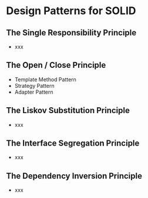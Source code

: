 # Design Patterns for SOLID

## The Single Responsibility Principle
  - xxx

## The Open / Close Principle
  - Template Method Pattern
  - Strategy Pattern
  - Adapter Pattern
  
## The Liskov Substitution Principle
  - xxx

## The Interface Segregation Principle
  - xxx

## The Dependency Inversion Principle
  - xxx
